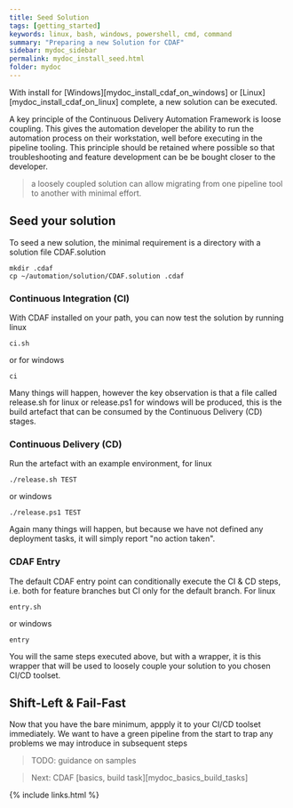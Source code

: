 ```yaml
---
title: Seed Solution
tags: [getting_started]
keywords: linux, bash, windows, powershell, cmd, command
summary: "Preparing a new Solution for CDAF"
sidebar: mydoc_sidebar
permalink: mydoc_install_seed.html
folder: mydoc
---
```


With install for [Windows][mydoc_install_cdaf_on_windows] or [Linux][mydoc_install_cdaf_on_linux] complete, a new solution can be executed.

A key principle of the Continuous Delivery Automation Framework is loose coupling. This gives the automation developer the  ability to run the automation process on their workstation, well before executing in the pipeline tooling. This principle should be retained where possible so that troubleshooting and feature development can be be bought closer to the developer.

> a loosely coupled solution can allow migrating from one pipeline tool to another with minimal effort.

## Seed your solution

To seed a new solution, the minimal requirement is a directory with a solution file CDAF.solution

    mkdir .cdaf
    cp ~/automation/solution/CDAF.solution .cdaf

### Continuous Integration (CI)

With CDAF installed on your path, you can now test the solution by running linux

    ci.sh

or for windows

    ci

Many things will happen, however the key observation is that a file called release.sh for linux or release.ps1 for windows will be produced, this is the build artefact that can be consumed by the Continuous Delivery (CD) stages. 

### Continuous Delivery (CD)

Run the artefact with an example environment, for linux

    ./release.sh TEST

or windows

    ./release.ps1 TEST

Again many things will happen, but because we have not defined any deployment tasks, it will simply report "no action taken".

### CDAF Entry

The default CDAF entry point can conditionally execute the CI & CD steps, i.e. both for feature branches but CI only for the default branch. For linux

    entry.sh

or windows

    entry

You will the same steps executed above, but with a wrapper, it is this wrapper that will be used to loosely couple your solution to you chosen CI/CD toolset.

## Shift-Left & Fail-Fast

Now that you have the bare minimum, appply it to your CI/CD toolset immediately. We want to have a green pipeline from the start to trap any problems we may introduce in subsequent steps

> TODO: guidance on samples

> Next: CDAF [basics, build task][mydoc_basics_build_tasks]

{% include links.html %}
